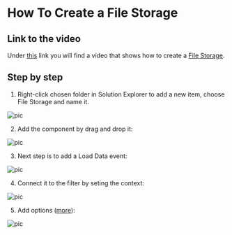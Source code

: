 
# How To Create a File Storage

## Link to the video

Under [this](https://profitbasedocs.blob.core.windows.net/videos/File%20Storage%20-%20Basics.mp4) link you will find a video that shows how to create a  [File Storage](../../filestorage.md). 
<br/>

## Step by step

1. Right-click chosen folder in Solution Explorer to add a new item, choose File Storage and name it.

![pic](https://profitbasedocs.blob.core.windows.net/images/HTFileSt%20(1).png)

2.  Add the component by drag and drop it:

![pic](https://profitbasedocs.blob.core.windows.net/images/HTFileSt%20(2).png)

3. Next step is to add a Load Data event:

![pic](https://profitbasedocs.blob.core.windows.net/images/HTFileSt%20(3).png)

4. Connect it to the filter by seting the context:

![pic](https://profitbasedocs.blob.core.windows.net/images/HTFileSt%20(4).png)

5. Add options ([more](../../filestorage.md)):

![pic](https://profitbasedocs.blob.core.windows.net/images/HTFileSt%20(5).png)
